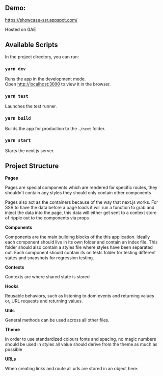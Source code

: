 ## Demo:

https://showcase-ssr.appspot.com/

Hosted on GAE

## Available Scripts

In the project directory, you can run:

### `yarn dev`

Runs the app in the development mode.<br />
Open [http://localhost:3000](http://localhost:3000) to view it in the browser.

### `yarn test`

Launches the test runner.

### `yarn build`

Builds the app for production to the `./next` folder.

### `yarn start`

Starts the next js server.

## Project Structure

**Pages**

Pages are special components which are rendered for specific routes, they shouldn't contain any styles they should only contain other components

Pages also act as the containers because of the way that next.js works. For SSR to have the data before a page loads it will run a function to grab and inject the data into the page, this data will either get sent to a context store of ripple out to the components via props

**Components**

Components are the main building blocks of the this application. Ideally each component should live in its own folder and contain an index file. This folder should also contain a styles file where styles have been separated out. Each component should contain its on tests folder for testing different states and snapshots for regression testing.

**Contexts**

Contexts are where shared state is stored

**Hooks**

Reusable behaviors, such as listening to dom events and returning values or, URL requests and returning values.

**Utils**

General methods can be used across all other files.

**Theme**

In order to use standardized colours fonts and spacing, no magic numbers should be used in styles all value should derive from the theme as much as possible

**URLs**

When creating links and route all urls are stored in an object here.
